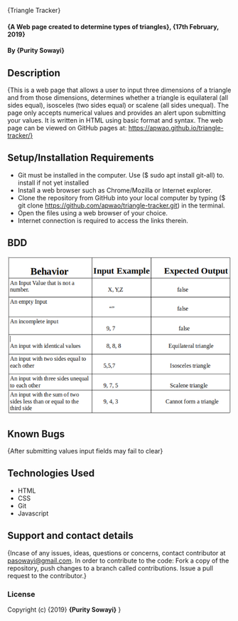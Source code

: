 {Triangle Tracker}
#### {A Web page created to determine types of triangles}, {17th February, 2019}
#### By **{Purity Sowayi}**
## Description
{This is a web page that allows a user to input three dimensions of a triangle and from those dimensions, determines whether a triangle is equilateral (all sides equal), isosceles (two sides equal) or scalene (all sides unequal). The page only accepts numerical values and provides an alert upon submitting your values. It is written in HTML using basic format and syntax.
The web page can be viewed on GitHub pages at: https://apwao.github.io/triangle-tracker/}
## Setup/Installation Requirements
* Git must be installed in the computer. Use ($ sudo apt install git-all) to. install if not yet installed
* Install a web browser such as Chrome/Mozilla or Internet explorer.
* Clone the repository from GitHub into your local computer by typing ($ git clone https://github.com/apwao/triangle-tracker.git) in the terminal.
* Open the files using a web browser of your choice.
* Internet connection is required to access the links therein.
## BDD
![](images/bdd.png)
## Known Bugs
{After submitting values input fields may fail to clear}
## Technologies Used
* HTML
* CSS
* Git
* Javascript
## Support and contact details
{Incase of any issues, ideas, questions or concerns, contact contributor at pasowayi@gmail.com.
In order to contribute to the code: Fork a copy of the repository, push changes to a branch called contributions. Issue a pull request to the contributor.}
### License
Copyright (c) {2019} **{Purity Sowayi}**
}
